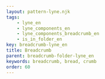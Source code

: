 ```yaml
---
layout: pattern-lyne.njk
tags: 
    - lyne_en
    - lyne_components_en
    - lyne_components_breadcrumb_en
    - is_in_folder_en
key: breadcrumb-lyne_en
title: Breadcrumb
parent: breadcrumb-folder-lyne_en
keywords: breadcrumb, bread, crumb
order: 60
---
```

